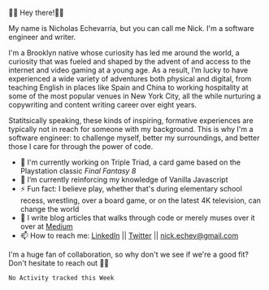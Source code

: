 👋🏾 Hey there!👋🏾

My name is Nicholas Echevarria, but you can call me Nick. I'm a software engineer and writer. 

I'm a Brooklyn native whose curiosity has led me around the world, a curiosity that was fueled and shaped by the advent of and access to the internet and video gaming at a young age. As a result, I’m lucky to have experienced a wide variety of adventures both physical and digital, from teaching English in places like Spain and China to working hospitality at some of the most popular venues in New York City, all the while nurturing a copywriting and content writing career over eight years. 

Statitsically speaking, these kinds of inspiring, formative experiences are typically not in reach for someone with my background. This is why I'm a software engineer: to challenge myself, better my surroundings, and better those I care for through the power of code. 

- 🔨 I'm currently working on Triple Triad, a card game based on the Playstation classic _Final Fantasy 8_
- 🌱 I’m currently reinforcing my knowledge of Vanilla Javascript
- ⚡️ Fun fact: I believe play, whether that's during elementary school recess, wrestling, over a board game, or on the latest 4K television, can change the world
- 📖 I write blog articles that walks through code or merely muses over it over at [Medium](https://medium.com/@nickechevarria)
- 📫 How to reach me: [LinkedIn](https://www.linkedin.com/in/nicholasechevarria/) || [Twitter](https://twitter.com/_nickechevarria) || nick.echev@gmail.com

I'm a huge fan of collaboration, so why don't we see if we're a good fit? Don't hesitate to reach out ✌🏾  
<!--START_SECTION:waka-->
```text
No Activity tracked this Week
```
<!--END_SECTION:waka-->


